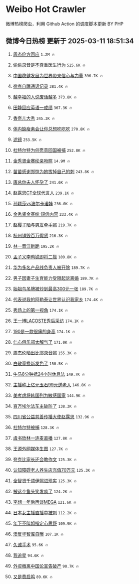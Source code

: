 # Weibo Hot Crawler 



微博热榜爬虫，利用 Github Action 的调度脚本更新 BY PHP 


## 微博今日热榜 更新于 2025-03-11 18:51:34 
1. [周杰伦方回应](https://s.weibo.com/weibo?q=%23%E5%91%A8%E6%9D%B0%E4%BC%A6%E6%96%B9%E5%9B%9E%E5%BA%94%23&t=31&band_rank=1&Refer=top) `1.2M 🔥` 

1. [偷偷录音是不尊重医生行为](https://s.weibo.com/weibo?q=%E5%81%B7%E5%81%B7%E5%BD%95%E9%9F%B3%E6%98%AF%E4%B8%8D%E5%B0%8A%E9%87%8D%E5%8C%BB%E7%94%9F%E8%A1%8C%E4%B8%BA&t=31&band_rank=2&Refer=top) `525.6K 🔥` 

1. [中国稳健发展为世界带来信心与力量](https://s.weibo.com/weibo?q=%23%E4%B8%AD%E5%9B%BD%E7%A8%B3%E5%81%A5%E5%8F%91%E5%B1%95%E4%B8%BA%E4%B8%96%E7%95%8C%E5%B8%A6%E6%9D%A5%E4%BF%A1%E5%BF%83%E4%B8%8E%E5%8A%9B%E9%87%8F%23&t=31&band_rank=3&Refer=top) `396.7K 🔥` 

1. [徐克自曝通话记录](https://s.weibo.com/weibo?q=%23%E5%BE%90%E5%85%8B%E8%87%AA%E6%9B%9D%E9%80%9A%E8%AF%9D%E8%AE%B0%E5%BD%95%23&t=31&band_rank=4&Refer=top) `381.4K 🔥` 

1. [越幸福的人说废话越多](https://s.weibo.com/weibo?q=%23%E8%B6%8A%E5%B9%B8%E7%A6%8F%E7%9A%84%E4%BA%BA%E8%AF%B4%E5%BA%9F%E8%AF%9D%E8%B6%8A%E5%A4%9A%23&t=31&band_rank=5&Refer=top) `373.8K 🔥` 

1. [田静回应英语一成绩](https://s.weibo.com/weibo?q=%23%E7%94%B0%E9%9D%99%E5%9B%9E%E5%BA%94%E8%8B%B1%E8%AF%AD%E4%B8%80%E6%88%90%E7%BB%A9%23&t=31&band_rank=6&Refer=top) `367.3K 🔥` 

1. [香奈儿大秀](https://s.weibo.com/weibo?q=%E9%A6%99%E5%A5%88%E5%84%BF%E5%A4%A7%E7%A7%80&t=31&band_rank=7&Refer=top) `345.3K 🔥` 

1. [体内缺瘦素会让你总想吃吃吃](https://s.weibo.com/weibo?q=%23%E4%BD%93%E5%86%85%E7%BC%BA%E7%98%A6%E7%B4%A0%E4%BC%9A%E8%AE%A9%E4%BD%A0%E6%80%BB%E6%83%B3%E5%90%83%E5%90%83%E5%90%83%23&t=31&band_rank=8&Refer=top) `270.8K 🔥` 

1. [滤镜](https://s.weibo.com/weibo?q=%E6%BB%A4%E9%95%9C&t=31&band_rank=9&Refer=top) `253.5K 🔥` 

1. [杜特尔特为何愿意回国被捕](https://s.weibo.com/weibo?q=%23%E6%9D%9C%E7%89%B9%E5%B0%94%E7%89%B9%E4%B8%BA%E4%BD%95%E6%84%BF%E6%84%8F%E5%9B%9E%E5%9B%BD%E8%A2%AB%E6%8D%95%23&t=31&band_rank=10&Refer=top) `252.8K 🔥` 

1. [金秀贤金赛纶亲吻照](https://s.weibo.com/weibo?q=%23%E9%87%91%E7%A7%80%E8%B4%A4%E9%87%91%E8%B5%9B%E7%BA%B6%E4%BA%B2%E5%90%BB%E7%85%A7%23&t=31&band_rank=11&Refer=top) `14.9M 🔥` 

1. [苗苗感谢郑恺为她拔掉自己的刺](https://s.weibo.com/weibo?q=%E8%8B%97%E8%8B%97%E6%84%9F%E8%B0%A2%E9%83%91%E6%81%BA%E4%B8%BA%E5%A5%B9%E6%8B%94%E6%8E%89%E8%87%AA%E5%B7%B1%E7%9A%84%E5%88%BA&t=31&band_rank=12&Refer=top) `243.8K 🔥` 

1. [唐总你夫人怀孕了](https://s.weibo.com/weibo?q=%23%E5%94%90%E6%80%BB%E4%BD%A0%E5%A4%AB%E4%BA%BA%E6%80%80%E5%AD%95%E4%BA%86%23&t=31&band_rank=13&Refer=top) `241.6K 🔥` 

1. [赵露思CT全球代言人](https://s.weibo.com/weibo?q=%23%E8%B5%B5%E9%9C%B2%E6%80%9DCT%E5%85%A8%E7%90%83%E4%BB%A3%E8%A8%80%E4%BA%BA%23&t=31&band_rank=14&Refer=top) `239.1K 🔥` 

1. [孙颖莎vs波尔卡诺娃](https://s.weibo.com/weibo?q=%23%E5%AD%99%E9%A2%96%E8%8E%8Evs%E6%B3%A2%E5%B0%94%E5%8D%A1%E8%AF%BA%E5%A8%83%23&t=31&band_rank=15&Refer=top) `236.0K 🔥` 

1. [金秀贤金赛纶 短信内容](https://s.weibo.com/weibo?q=%E9%87%91%E7%A7%80%E8%B4%A4%E9%87%91%E8%B5%9B%E7%BA%B6%20%E7%9F%AD%E4%BF%A1%E5%86%85%E5%AE%B9&t=31&band_rank=16&Refer=top) `233.4K 🔥` 

1. [赵樱子晒与男友牵手照](https://s.weibo.com/weibo?q=%23%E8%B5%B5%E6%A8%B1%E5%AD%90%E6%99%92%E4%B8%8E%E7%94%B7%E5%8F%8B%E7%89%B5%E6%89%8B%E7%85%A7%23&t=31&band_rank=17&Refer=top) `219.7K 🔥` 

1. [杭州销毁百万假货](https://s.weibo.com/weibo?q=%23%E6%9D%AD%E5%B7%9E%E9%94%80%E6%AF%81%E7%99%BE%E4%B8%87%E5%81%87%E8%B4%A7%23&t=31&band_rank=18&Refer=top) `216.3K 🔥` 

1. [林一晋江新跪](https://s.weibo.com/weibo?q=%23%E6%9E%97%E4%B8%80%E6%99%8B%E6%B1%9F%E6%96%B0%E8%B7%AA%23&t=31&band_rank=19&Refer=top) `195.2K 🔥` 

1. [孟子义李昀锐即将二搭](https://s.weibo.com/weibo?q=%23%E5%AD%9F%E5%AD%90%E4%B9%89%E6%9D%8E%E6%98%80%E9%94%90%E5%8D%B3%E5%B0%86%E4%BA%8C%E6%90%AD%23&t=31&band_rank=20&Refer=top) `189.8K 🔥` 

1. [华为多名产品线负责人被开除](https://s.weibo.com/weibo?q=%23%E5%8D%8E%E4%B8%BA%E5%A4%9A%E5%90%8D%E4%BA%A7%E5%93%81%E7%BA%BF%E8%B4%9F%E8%B4%A3%E4%BA%BA%E8%A2%AB%E5%BC%80%E9%99%A4%23&t=31&band_rank=21&Refer=top) `189.7K 🔥` 

1. [男子因妻子生育能力受限起诉离婚](https://s.weibo.com/weibo?q=%23%E7%94%B7%E5%AD%90%E5%9B%A0%E5%A6%BB%E5%AD%90%E7%94%9F%E8%82%B2%E8%83%BD%E5%8A%9B%E5%8F%97%E9%99%90%E8%B5%B7%E8%AF%89%E7%A6%BB%E5%A9%9A%23&t=31&band_rank=22&Refer=top) `189.7K 🔥` 

1. [始祖鸟吊牌被炒到最高300元一张](https://s.weibo.com/weibo?q=%23%E5%A7%8B%E7%A5%96%E9%B8%9F%E5%90%8A%E7%89%8C%E8%A2%AB%E7%82%92%E5%88%B0%E6%9C%80%E9%AB%98300%E5%85%83%E4%B8%80%E5%BC%A0%23&t=31&band_rank=23&Refer=top) `189.7K 🔥` 

1. [代表说我的阿勒泰让世界认识我家乡](https://s.weibo.com/weibo?q=%23%E4%BB%A3%E8%A1%A8%E8%AF%B4%E6%88%91%E7%9A%84%E9%98%BF%E5%8B%92%E6%B3%B0%E8%AE%A9%E4%B8%96%E7%95%8C%E8%AE%A4%E8%AF%86%E6%88%91%E5%AE%B6%E4%B9%A1%23&t=31&band_rank=24&Refer=top) `174.4K 🔥` 

1. [秀场上的第一视角](https://s.weibo.com/weibo?q=%23%E7%A7%80%E5%9C%BA%E4%B8%8A%E7%9A%84%E7%AC%AC%E4%B8%80%E8%A7%86%E8%A7%92%23&t=31&band_rank=25&Refer=top) `174.1K 🔥` 

1. [王一博LACOSTE秀后采访](https://s.weibo.com/weibo?q=%23%E7%8E%8B%E4%B8%80%E5%8D%9ALACOSTE%E7%A7%80%E5%90%8E%E9%87%87%E8%AE%BF%23&t=31&band_rank=26&Refer=top) `174.1K 🔥` 

1. [190是一款很痛的身高](https://s.weibo.com/weibo?q=%23190%E6%98%AF%E4%B8%80%E6%AC%BE%E5%BE%88%E7%97%9B%E7%9A%84%E8%BA%AB%E9%AB%98%23&t=31&band_rank=27&Refer=top) `174.1K 🔥` 

1. [仁心俱乐部太解气了](https://s.weibo.com/weibo?q=%E4%BB%81%E5%BF%83%E4%BF%B1%E4%B9%90%E9%83%A8%E5%A4%AA%E8%A7%A3%E6%B0%94%E4%BA%86&t=31&band_rank=28&Refer=top) `171.0K 🔥` 

1. [周杰伦晒出比耶录音照](https://s.weibo.com/weibo?q=%23%E5%91%A8%E6%9D%B0%E4%BC%A6%E6%99%92%E5%87%BA%E6%AF%94%E8%80%B6%E5%BD%95%E9%9F%B3%E7%85%A7%23&t=31&band_rank=29&Refer=top) `155.3K 🔥` 

1. [白敬亭换新发色了](https://s.weibo.com/weibo?q=%23%E7%99%BD%E6%95%AC%E4%BA%AD%E6%8D%A2%E6%96%B0%E5%8F%91%E8%89%B2%E4%BA%86%23&t=31&band_rank=30&Refer=top) `150.5K 🔥` 

1. [牛马8分钟抵24小时休息法](https://s.weibo.com/weibo?q=%E7%89%9B%E9%A9%AC8%E5%88%86%E9%92%9F%E6%8A%B524%E5%B0%8F%E6%97%B6%E4%BC%91%E6%81%AF%E6%B3%95&t=31&band_rank=31&Refer=top) `149.7K 🔥` 

1. [主播称上亿元玉石99元送老人](https://s.weibo.com/weibo?q=%23%E4%B8%BB%E6%92%AD%E7%A7%B0%E4%B8%8A%E4%BA%BF%E5%85%83%E7%8E%89%E7%9F%B399%E5%85%83%E9%80%81%E8%80%81%E4%BA%BA%23&t=31&band_rank=32&Refer=top) `146.8K 🔥` 

1. [美考虑将韩国列为敏感国家](https://s.weibo.com/weibo?q=%23%E7%BE%8E%E8%80%83%E8%99%91%E5%B0%86%E9%9F%A9%E5%9B%BD%E5%88%97%E4%B8%BA%E6%95%8F%E6%84%9F%E5%9B%BD%E5%AE%B6%23&t=31&band_rank=33&Refer=top) `144.9K 🔥` 

1. [百万埃尔法车主破防了](https://s.weibo.com/weibo?q=%23%E7%99%BE%E4%B8%87%E5%9F%83%E5%B0%94%E6%B3%95%E8%BD%A6%E4%B8%BB%E7%A0%B4%E9%98%B2%E4%BA%86%23&t=31&band_rank=34&Refer=top) `138.3K 🔥` 

1. [四川省公益慈善传播大使赵露思](https://s.weibo.com/weibo?q=%23%E5%9B%9B%E5%B7%9D%E7%9C%81%E5%85%AC%E7%9B%8A%E6%85%88%E5%96%84%E4%BC%A0%E6%92%AD%E5%A4%A7%E4%BD%BF%E8%B5%B5%E9%9C%B2%E6%80%9D%23&t=31&band_rank=35&Refer=top) `132.9K 🔥` 

1. [杜特尔特被捕](https://s.weibo.com/weibo?q=%23%E6%9D%9C%E7%89%B9%E5%B0%94%E7%89%B9%E8%A2%AB%E6%8D%95%23&t=31&band_rank=36&Refer=top) `128.3K 🔥` 

1. [虞书欣林一连麦直播](https://s.weibo.com/weibo?q=%23%E8%99%9E%E4%B9%A6%E6%AC%A3%E6%9E%97%E4%B8%80%E8%BF%9E%E9%BA%A6%E7%9B%B4%E6%92%AD%23&t=31&band_rank=37&Refer=top) `127.8K 🔥` 

1. [王源外网媒体生图](https://s.weibo.com/weibo?q=%23%E7%8E%8B%E6%BA%90%E5%A4%96%E7%BD%91%E5%AA%92%E4%BD%93%E7%94%9F%E5%9B%BE%23&t=31&band_rank=38&Refer=top) `127.7K 🔥` 

1. [夸克比家长还会教作文](https://s.weibo.com/weibo?q=%E5%A4%B8%E5%85%8B%E6%AF%94%E5%AE%B6%E9%95%BF%E8%BF%98%E4%BC%9A%E6%95%99%E4%BD%9C%E6%96%87&t=31&band_rank=39&Refer=top) `125.3K 🔥` 

1. [认知障碍老人养生店充值70万元](https://s.weibo.com/weibo?q=%23%E8%AE%A4%E7%9F%A5%E9%9A%9C%E7%A2%8D%E8%80%81%E4%BA%BA%E5%85%BB%E7%94%9F%E5%BA%97%E5%85%85%E5%80%BC70%E4%B8%87%E5%85%83%23&t=31&band_rank=40&Refer=top) `125.3K 🔥` 

1. [全智贤千颂伊照进现实](https://s.weibo.com/weibo?q=%23%E5%85%A8%E6%99%BA%E8%B4%A4%E5%8D%83%E9%A2%82%E4%BC%8A%E7%85%A7%E8%BF%9B%E7%8E%B0%E5%AE%9E%23&t=31&band_rank=41&Refer=top) `125.3K 🔥` 

1. [被这个鱼头笑发疯了](https://s.weibo.com/weibo?q=%E8%A2%AB%E8%BF%99%E4%B8%AA%E9%B1%BC%E5%A4%B4%E7%AC%91%E5%8F%91%E7%96%AF%E4%BA%86&t=31&band_rank=42&Refer=top) `124.2K 🔥` 

1. [李想一年后再谈MEGA](https://s.weibo.com/weibo?q=%23%E6%9D%8E%E6%83%B3%E4%B8%80%E5%B9%B4%E5%90%8E%E5%86%8D%E8%B0%88MEGA%23&t=31&band_rank=43&Refer=top) `121.6K 🔥` 

1. [日本女主播直播中被刺](https://s.weibo.com/weibo?q=%23%E6%97%A5%E6%9C%AC%E5%A5%B3%E4%B8%BB%E6%92%AD%E7%9B%B4%E6%92%AD%E4%B8%AD%E8%A2%AB%E5%88%BA%23&t=31&band_rank=44&Refer=top) `112.2K 🔥` 

1. [年下不叫姐指定心思野](https://s.weibo.com/weibo?q=%E5%B9%B4%E4%B8%8B%E4%B8%8D%E5%8F%AB%E5%A7%90%E6%8C%87%E5%AE%9A%E5%BF%83%E6%80%9D%E9%87%8E&t=31&band_rank=45&Refer=top) `109.9K 🔥` 

1. [澳反华智库自曝](https://s.weibo.com/weibo?q=%23%E6%BE%B3%E5%8F%8D%E5%8D%8E%E6%99%BA%E5%BA%93%E8%87%AA%E6%9B%9D%23&t=31&band_rank=46&Refer=top) `107.1K 🔥` 

1. [久诚手术](https://s.weibo.com/weibo?q=%23%E4%B9%85%E8%AF%9A%E6%89%8B%E6%9C%AF%23&t=31&band_rank=47&Refer=top) `95.6K 🔥` 

1. [我追星](https://s.weibo.com/weibo?q=%E6%88%91%E8%BF%BD%E6%98%9F&t=31&band_rank=48&Refer=top) `94.6K 🔥` 

1. [外资撤离中国论宣告破产](https://s.weibo.com/weibo?q=%23%E5%A4%96%E8%B5%84%E6%92%A4%E7%A6%BB%E4%B8%AD%E5%9B%BD%E8%AE%BA%E5%AE%A3%E5%91%8A%E7%A0%B4%E4%BA%A7%23&t=31&band_rank=49&Refer=top) `90.7K 🔥` 

1. [又是费启鸣](https://s.weibo.com/weibo?q=%E5%8F%88%E6%98%AF%E8%B4%B9%E5%90%AF%E9%B8%A3&t=31&band_rank=50&Refer=top) `89.6K 🔥` 

